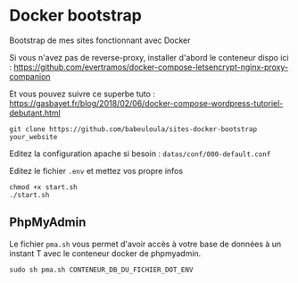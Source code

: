 # Docker bootstrap

Bootstrap de mes sites fonctionnant avec Docker

Si vous n'avez pas de reverse-proxy, installer d'abord le conteneur dispo ici : https://github.com/evertramos/docker-compose-letsencrypt-nginx-proxy-companion

Et vous pouvez suivre ce superbe tuto : https://gasbayet.fr/blog/2018/02/06/docker-compose-wordpress-tutoriel-debutant.html

```shell
git clone https://github.com/babeuloula/sites-docker-bootstrap your_website
```

Editez la configuration apache si besoin : `datas/conf/000-default.conf`

Editez le fichier `.env` et mettez vos propre infos

```shell
chmod +x start.sh
./start.sh
```

## PhpMyAdmin

Le fichier `pma.sh` vous permet d'avoir accès à votre base de données à un instant T avec le conteneur docker de phpmyadmin.

```shell
sudo sh pma.sh CONTENEUR_DB_DU_FICHIER_DOT_ENV
```

